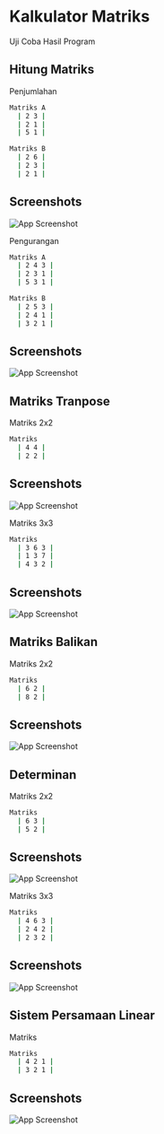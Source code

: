 
# Kalkulator Matriks

Uji Coba Hasil Program


## Hitung Matriks

Penjumlahan

```bash
Matriks A
  | 2 3 |
  | 2 1 |
  | 5 1 |

Matriks B
  | 2 6 |
  | 2 3 |
  | 2 1 |

```


## Screenshots

![App Screenshot](./screenshot/Screenshot_3.jpg)


Pengurangan

```bash
Matriks A
  | 2 4 3 |
  | 2 3 1 |
  | 5 3 1 |

Matriks B
  | 2 5 3 |
  | 2 4 1 |
  | 3 2 1 |

```


## Screenshots

![App Screenshot](./screenshot/Pengurangan.jpg)

## Matriks Tranpose

Matriks 2x2

```bash
Matriks 
  | 4 4 |
  | 2 2 |


```


## Screenshots

![App Screenshot](./screenshot/Tranpose%202x2.jpg)

Matriks 3x3

```bash
Matriks 
  | 3 6 3 |
  | 1 3 7 |
  | 4 3 2 |


```


## Screenshots

![App Screenshot](./screenshot/Tranpose%203x3.jpg)

## Matriks Balikan

Matriks 2x2

```bash
Matriks 
  | 6 2 |
  | 8 2 |


```


## Screenshots

![App Screenshot](./screenshot/Invers%20Matriks.jpg)

## Determinan

Matriks 2x2

```bash
Matriks 
  | 6 3 |
  | 5 2 |


```


## Screenshots

![App Screenshot](./screenshot/Determinan%202.jpg)

Matriks 3x3

```bash
Matriks 
  | 4 6 3 |
  | 2 4 2 |
  | 2 3 2 |


```


## Screenshots

![App Screenshot](./screenshot/Determinan%203.jpg)

## Sistem Persamaan Linear

Matriks 

```bash
Matriks 
  | 4 2 1 |
  | 3 2 1 |


```


## Screenshots

![App Screenshot](./screenshot/SPL.jpg)
